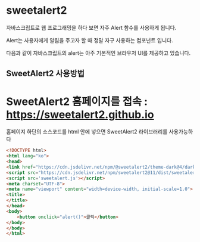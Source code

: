 
# sweetalert2
자바스크립트로 웹 프로그래밍을 하다 보면 자주 Alert 함수를 사용하게 됩니다.

Alert는 사용자에게 알림을 주고자 할 때 정말 자구 사용하는 컴포넌트 입니다. 

다음과 같이 자바스크립트의 alert는 아주 기본적인 브라우저 UI를 제공하고 있습니다.


## SweetAlert2 사용방법
# SweetAlert2 홈페이지를 접속 : https://sweetalert2.github.io

홈페이지 하단의 소스코드를 html 안에 넣으면 SweetAlert2 라이브러리를 사용가능하다

```HTML
<!DOCTYPE html>
<html lang="ko">
<head>
<link href="https://cdn.jsdelivr.net/npm/@sweetalert2/theme-dark@4/dark.css" rel="stylesheet">
<script src="https://cdn.jsdelivr.net/npm/sweetalert2@11/dist/sweetalert2.min.js"></script>
<script src='sweetalert.js'></script>
<meta charset="UTF-8">
<meta name="viewport" content="width=device-width, initial-scale=1.0">
<title>
</title>
</head>
<body>
    <button onclick="alert()">클릭</button>
</body>
</body>
</html>
```
